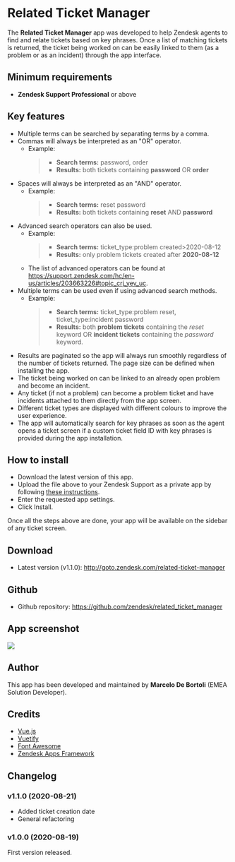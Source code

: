 # Related Ticket Manager

The **Related Ticket Manager** app was developed to help Zendesk agents to find and relate tickets based on key phrases. Once a list of matching tickets is returned, the ticket being worked on can be easily linked to them (as a problem or as an incident) through the app interface.

## Minimum requirements

- **Zendesk Support Professional** or above

## Key features

- Multiple terms can be searched by separating terms by a comma.
- Commas will always be interpreted as an "OR" operator.
  - Example:
    > - **Search terms:** password, order
    > - **Results:** both tickets containing **password** OR **order**
- Spaces will always be interpreted as an "AND" operator.
  - Example:
    > - **Search terms:** reset password
    > - **Results:** both tickets containing **reset** AND **password**
- Advanced search operators can also be used.
  - Example:
    > - **Search terms:** ticket_type:problem created>2020-08-12
    > - **Results:** only problem tickets created after **2020-08-12**
  - The list of advanced operators can be found at https://support.zendesk.com/hc/en-us/articles/203663226#topic_crj_yev_uc.
- Multiple terms can be used even if using advanced search methods.
  - Example:
    > - **Search terms:** ticket_type:problem reset, ticket_type:incident password
    > - **Results:** both **problem tickets** containing the _reset_ keyword OR **incident tickets** containing the _password_ keyword.
- Results are paginated so the app will always run smoothly regardless of the number of tickets returned. The page size can be defined when installing the app.
- The ticket being worked on can be linked to an already open problem and become an incident.
- Any ticket (if not a problem) can become a problem ticket and have incidents attached to them directly from the app screen.
- Different ticket types are displayed with different colours to improve the user experience.
- The app will automatically search for key phrases as soon as the agent opens a ticket screen if a custom ticket field ID with key phrases is provided during the app installation.

## How to install

- Download the latest version of this app.
- Upload the file above to your Zendesk Support as a private app by following [these instructions](https://develop.zendesk.com/hc/en-us/articles/360001069347-Uploading-and-installing-a-private-app).
- Enter the requested app settings.
- Click Install.

Once all the steps above are done, your app will be available on the sidebar of any ticket screen.

## Download

- Latest version (v1.1.0): http://goto.zendesk.com/related-ticket-manager
## Github

- Github repository: https://github.com/zendesk/related_ticket_manager

## App screenshot

![](https://user-images.githubusercontent.com/48917373/90786057-082c2180-e2fb-11ea-8d9f-560af86ecf1a.gif)

## Author

This app has been developed and maintained by **Marcelo De Bortoli** (EMEA Solution Developer).

## Credits

- [Vue.js](https://vuejs.org/)
- [Vuetify](https://vuetifyjs.com/en/)
- [Font Awesome](https://fontawesome.com/)
- [Zendesk Apps Framework](https://developer.zendesk.com/apps/docs/developer-guide/getting_started)

## Changelog

### v1.1.0 (2020-08-21)

- Added ticket creation date
- General refactoring

### v1.0.0 (2020-08-19)

First version released.
